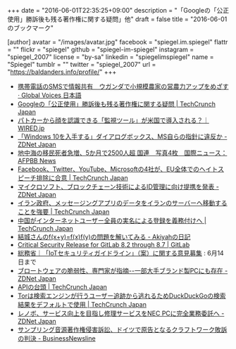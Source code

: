 +++
date = "2016-06-01T22:35:25+09:00"
description = "「Googleの「公正使用」勝訴後も残る著作権に関する疑問」他"
draft = false
title = "2016-06-01 のブックマーク"

[author]
  avatar = "/images/avatar.jpg"
  facebook = "spiegel.im.spiegel"
  flattr = ""
  flickr = "spiegel"
  github = "spiegel-im-spiegel"
  instagram = "spiegel_2007"
  license = "by-sa"
  linkedin = "spiegelimspiegel"
  name = "Spiegel"
  tumblr = ""
  twitter = "spiegel_2007"
  url = "https://baldanders.info/profile/"
+++

- [携帯電話のSMSで情報共有　ウガンダで小規模農家の営農力アップをめざす · Global Voices 日本語](https://jp.globalvoices.org/2016/06/01/40290/)
- [Googleの「公正使用」勝訴後も残る著作権に関する疑問 | TechCrunch Japan](https://techcrunch.com/2016/05/27/copyright-questions-remain-after-googles-fair-use-victory/)
- [パトカーから顔を認識できる「監視ツール」が米国で導入される？｜WIRED.jp](http://wired.jp/2016/05/31/triple-threat-the-all-in-one-lpr-speedometer-and-facial-recognition-scanner/)
- [「Windows 10を入手する」ダイアログボックス、MS自らの指針に違反か - ZDNet Japan](http://japan.zdnet.com/article/35083458/)
- [地中海の移民死者急増、5か月で2500人超 国連　写真4枚　国際ニュース：AFPBB News](http://www.afpbb.com/articles/-/3088965)
- [Facebook、Twitter、YouTube、Microsoftの4社が、EU全体でのヘイトスピーチ排除に合意 | TechCrunch Japan](https://techcrunch.com/2016/05/31/facebook-twitter-youtube-and-microsoft-agree-to-remove-hate-speech-across-the-eu/)
- [マイクロソフト、ブロックチェーン技術によるID管理に向け提携を発表 - ZDNet Japan](http://japan.zdnet.com/article/35083525/)
- [イラン政府、メッセージングアプリのデータをイランのサーバーへ移動することを強要 | TechCrunch Japan](https://techcrunch.com/2016/05/30/iran-forces-messaging-apps-to-move-data-to-iranian-servers/)
- [中国がインターネットユーザー全員の実名による登録を義務付けへ | TechCrunch Japan](https://techcrunch.com/2016/06/01/china-attempts-to-reinforce-real-name-registration-for-internet-users/)
- [結城さんのf(x+y)=f(x)f(y)の問題を解いてみる - Akiyahの日記](http://akiyah.hatenablog.com/entry/2016/05/29/013944)
- [Critical Security Release for GitLab 8.2 through 8.7 | GitLab](https://about.gitlab.com/2016/05/02/cve-2016-4340-patches/)
- [総務省｜「IoTセキュリティガイドライン」（案）に関する意見募集](http://www.soumu.go.jp/menu_news/s-news/01ryutsu03_02000107.html) : 6月14日まで
- [ブロートウェアの脆弱性、専門家が指摘--一部大手ブランド製PCにも存在 - ZDNet Japan](http://japan.zdnet.com/article/35083530/)
- [APIの台頭 | TechCrunch Japan](https://techcrunch.com/2016/05/21/the-rise-of-apis/)
- [Torは検索エンジンが行うユーザー追跡から逃れるためDuckDuckGoの検索結果をデフォルトで使用 | TechCrunch Japan](https://techcrunch.com/2016/05/31/tor-switches-to-duckduckgo-search-results-by-default/)
- [レノボ、サービス向上を目指し修理サービスをNEC PCに完全業務委託へ - ZDNet Japan](http://japan.zdnet.com/article/35083502/)
- [サンプリング音源著作権侵害訴訟、ドイツで原告となるクラフトワーク敗訴の判決 - BusinessNewsline](http://business.newsln.jp/news/201605311030310000.html)
